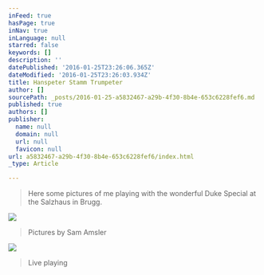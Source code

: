 ```yaml
---
inFeed: true
hasPage: true
inNav: true
inLanguage: null
starred: false
keywords: []
description: ''
datePublished: '2016-01-25T23:26:06.365Z'
dateModified: '2016-01-25T23:26:03.934Z'
title: Hanspeter Stamm Trumpeter
author: []
sourcePath: _posts/2016-01-25-a5832467-a29b-4f30-8b4e-653c6228fef6.md
published: true
authors: []
publisher:
  name: null
  domain: null
  url: null
  favicon: null
url: a5832467-a29b-4f30-8b4e-653c6228fef6/index.html
_type: Article

---
```

> Here some pictures of me playing with the wonderful Duke Special at the Salzhaus in Brugg. 

![](https://the-grid-user-content.s3-us-west-2.amazonaws.com/71c7ff40-6b15-4665-86ff-10a8aa996b16.jpg)

> Pictures by Sam Amsler

![](https://the-grid-user-content.s3-us-west-2.amazonaws.com/90e440c2-6d19-46da-beff-47e490898258.jpg)

> Live playing